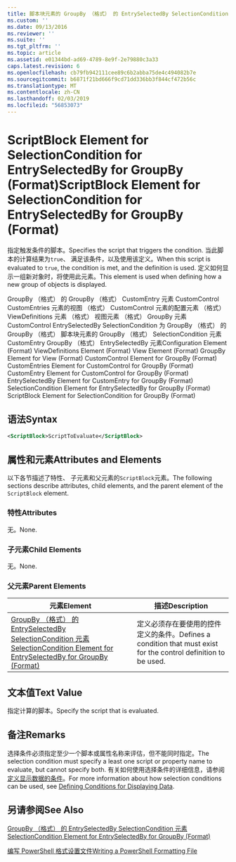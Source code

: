 ```yaml
---
title: 脚本块元素的 GroupBy （格式） 的 EntrySelectedBy SelectionCondition |Microsoft Docs
ms.custom: ''
ms.date: 09/13/2016
ms.reviewer: ''
ms.suite: ''
ms.tgt_pltfrm: ''
ms.topic: article
ms.assetid: e01344bd-ad69-4789-8e9f-2e79880c3a33
caps.latest.revision: 6
ms.openlocfilehash: cb79fb942111cee89c6b2abba75de4c494082b7e
ms.sourcegitcommit: b6871f21bd666f9cd71dd336bb3f844cf472b56c
ms.translationtype: MT
ms.contentlocale: zh-CN
ms.lasthandoff: 02/03/2019
ms.locfileid: "56853073"
---
```

# <a name="scriptblock-element-for-selectioncondition-for-entryselectedby-for-groupby-format"></a><span data-ttu-id="6db70-102">ScriptBlock Element for SelectionCondition for EntrySelectedBy for GroupBy (Format)</span><span class="sxs-lookup"><span data-stu-id="6db70-102">ScriptBlock Element for SelectionCondition for EntrySelectedBy for GroupBy (Format)</span></span>

<span data-ttu-id="6db70-103">指定触发条件的脚本。</span><span class="sxs-lookup"><span data-stu-id="6db70-103">Specifies the script that triggers the condition.</span></span> <span data-ttu-id="6db70-104">当此脚本的计算结果为`true`、 满足该条件，以及使用该定义。</span><span class="sxs-lookup"><span data-stu-id="6db70-104">When this script is evaluated to `true`, the condition is met, and the definition is used.</span></span> <span data-ttu-id="6db70-105">定义如何显示一组新对象时，将使用此元素。</span><span class="sxs-lookup"><span data-stu-id="6db70-105">This element is used when defining how a new group of objects is displayed.</span></span>

<span data-ttu-id="6db70-106">GroupBy （格式） 的 GroupBy （格式） CustomEntry 元素 CustomControl CustomEntries 元素的视图 （格式） CustomControl 元素的配置元素 （格式） ViewDefinitions 元素 （格式） 视图元素 （格式） GroupBy 元素CustomControl EntrySelectedBy SelectionCondition 为 GroupBy （格式） 的 GroupBy （格式） 脚本块元素的 GroupBy （格式） SelectionCondition 元素 CustomEntry GroupBy （格式） EntrySelectedBy 元素</span><span class="sxs-lookup"><span data-stu-id="6db70-106">Configuration Element (Format) ViewDefinitions Element (Format) View Element (Format) GroupBy Element for View (Format) CustomControl Element for GroupBy (Format) CustomEntries Element for CustomControl for GroupBy (Format) CustomEntry Element for CustomControl for GroupBy (Format) EntrySelectedBy Element for CustomEntry for GroupBy (Format) SelectionCondition Element for EntrySelectedBy for GroupBy (Format) ScriptBlock Element for SelectionCondition for GroupBy (Format)</span></span>

## <a name="syntax"></a><span data-ttu-id="6db70-107">语法</span><span class="sxs-lookup"><span data-stu-id="6db70-107">Syntax</span></span>

```xml
<ScriptBlock>ScriptToEvaluate</ScriptBlock>
```

## <a name="attributes-and-elements"></a><span data-ttu-id="6db70-108">属性和元素</span><span class="sxs-lookup"><span data-stu-id="6db70-108">Attributes and Elements</span></span>

<span data-ttu-id="6db70-109">以下各节描述了特性、 子元素和父元素的`ScriptBlock`元素。</span><span class="sxs-lookup"><span data-stu-id="6db70-109">The following sections describe attributes, child elements, and the parent element of the `ScriptBlock` element.</span></span>

### <a name="attributes"></a><span data-ttu-id="6db70-110">特性</span><span class="sxs-lookup"><span data-stu-id="6db70-110">Attributes</span></span>

<span data-ttu-id="6db70-111">无。</span><span class="sxs-lookup"><span data-stu-id="6db70-111">None.</span></span>

### <a name="child-elements"></a><span data-ttu-id="6db70-112">子元素</span><span class="sxs-lookup"><span data-stu-id="6db70-112">Child Elements</span></span>

<span data-ttu-id="6db70-113">无。</span><span class="sxs-lookup"><span data-stu-id="6db70-113">None.</span></span>

### <a name="parent-elements"></a><span data-ttu-id="6db70-114">父元素</span><span class="sxs-lookup"><span data-stu-id="6db70-114">Parent Elements</span></span>

|<span data-ttu-id="6db70-115">元素</span><span class="sxs-lookup"><span data-stu-id="6db70-115">Element</span></span>|<span data-ttu-id="6db70-116">描述</span><span class="sxs-lookup"><span data-stu-id="6db70-116">Description</span></span>|
|-------------|-----------------|
|[<span data-ttu-id="6db70-117">GroupBy （格式） 的 EntrySelectedBy SelectionCondition 元素</span><span class="sxs-lookup"><span data-stu-id="6db70-117">SelectionCondition Element for EntrySelectedBy for GroupBy (Format)</span></span>](./selectioncondition-element-for-entryselectedby-for-groupby-format.md)|<span data-ttu-id="6db70-118">定义必须存在要使用的控件定义的条件。</span><span class="sxs-lookup"><span data-stu-id="6db70-118">Defines a condition that must exist for the control definition to be used.</span></span>|

## <a name="text-value"></a><span data-ttu-id="6db70-119">文本值</span><span class="sxs-lookup"><span data-stu-id="6db70-119">Text Value</span></span>

<span data-ttu-id="6db70-120">指定计算的脚本。</span><span class="sxs-lookup"><span data-stu-id="6db70-120">Specify the script that is evaluated.</span></span>

## <a name="remarks"></a><span data-ttu-id="6db70-121">备注</span><span class="sxs-lookup"><span data-stu-id="6db70-121">Remarks</span></span>

<span data-ttu-id="6db70-122">选择条件必须指定至少一个脚本或属性名称来评估，但不能同时指定。</span><span class="sxs-lookup"><span data-stu-id="6db70-122">The selection condition must specify a least one script or property name to evaluate, but cannot specify both.</span></span> <span data-ttu-id="6db70-123">有关如何使用选择条件的详细信息，请参阅[定义显示数据的条件](./defining-conditions-for-displaying-data.md)。</span><span class="sxs-lookup"><span data-stu-id="6db70-123">For more information about how selection conditions can be used, see [Defining Conditions for Displaying Data](./defining-conditions-for-displaying-data.md).</span></span>

## <a name="see-also"></a><span data-ttu-id="6db70-124">另请参阅</span><span class="sxs-lookup"><span data-stu-id="6db70-124">See Also</span></span>

[<span data-ttu-id="6db70-125">GroupBy （格式） 的 EntrySelectedBy SelectionCondition 元素</span><span class="sxs-lookup"><span data-stu-id="6db70-125">SelectionCondition Element for EntrySelectedBy for GroupBy (Format)</span></span>](./selectioncondition-element-for-entryselectedby-for-groupby-format.md)

[<span data-ttu-id="6db70-126">编写 PowerShell 格式设置文件</span><span class="sxs-lookup"><span data-stu-id="6db70-126">Writing a PowerShell Formatting File</span></span>](./writing-a-powershell-formatting-file.md)
